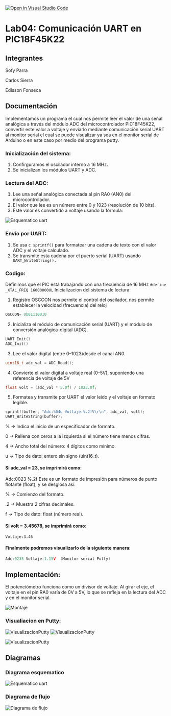 [![Open in Visual Studio Code](https://classroom.github.com/assets/open-in-vscode-2e0aaae1b6195c2367325f4f02e2d04e9abb55f0b24a779b69b11b9e10269abc.svg)](https://classroom.github.com/online_ide?assignment_repo_id=19508560&assignment_repo_type=AssignmentRepo)
# Lab04: Comunicación UART en PIC18F45K22

## Integrantes

Sofy Parra

Carlos Sierra

Edisson Fonseca

## Documentación
Implementamos  un programa el cual nos permite leer el valor de una señal analógica a través del módulo ADC del microcontrolador PIC18F45K22, convertir este valor a voltaje y enviarlo mediante comunicación serial UART al monitor serial el cual se puede visualizar ya sea en el monitor serial de Arduino o en este caso por medio del programa putty. 

### Inicialización del sistema:
1. Confirguramos el  oscilador interno a 16 MHz.
2. Se inicializan los módulos UART y ADC.
### Lectura del ADC:
1. Lee una señal analógica conectada al pin RA0 (AN0) del microcontrolador.
2. El valor que lee  es un número entre 0 y 1023 (resolución de 10 bits).
3. Este valor es convertido a voltaje usando la fórmula:

![Esquematico uart](https://github.com/ECCI-microprocesadores/lab04-uart-g2-e1/blob/b0cf529045f8000e33a2f0713ee7b01376f31af2/imagenes/formula.png)

### Envío por UART:
1. Se usa ```c sprintf()``` para formatear una cadena de texto con el valor ADC y el voltaje calculado.
2. Se transmite esta cadena por el puerto serial (UART) usando ``` UART_WriteString().```
### Codigo:
 Definimos que el  PIC está trabajando con una frecuencia de 16 MHz
 ```#define _XTAL_FREQ 16000000UL``` 
 Inicializacion del sistema de lectura:
1. Registro OSCCON nos permite el control del oscilador, nos permite establecer la velocidad (frecuencia) del reloj
```c 
OSCCON= 0b01110010
```
2. Inicializa el módulo de comunicación serial (UART) y el módulo de conversión analógica-digital (ADC).
```c 
UART_Init()
ADC_Init()
```
3. Lee el valor digital (entre 0–1023)desde el canal AN0.
```c 
uint16_t adc_val = ADC_Read();
```
4. Convierte el valor digital a voltaje real (0–5V), suponiendo una referencia de voltaje de 5V
```c 
float volt = (adc_val * 5.0f) / 1023.0f;
```
5. Formatea y transmite por UART el valor leido y el voltaje en formato legible.
```c 
sprintf(buffer, "Adc:%04u Voltaje:%.2fV\r\n", adc_val, volt);
UART_WriteString(buffer);
```
% → Indica el inicio de un especificador de formato.

0 → Rellena con ceros a la izquierda si el número tiene menos cifras.

4 → Ancho total del número: 4 dígitos como mínimo.

u → Tipo de dato: entero sin signo (uint16_t).

#### Si adc_val = 23, se imprimirá como:
Adc:0023
%.2f
Este es un formato de impresión para números de punto flotante (float), y se desglosa así:

% → Comienzo del formato.

.2 → Muestra 2 cifras decimales.

f → Tipo de dato: float (número real).

#### Si volt = 3.45678, se imprimirá como:
    Voltaje:3.46
#### Finalmente podremos visualizarlo de la siguiente manera: 
```c 
Adc:0235 Voltaje:1.15V  (Monitor serial Putty)
```

## Implementación: 
El potenciómetro funciona como un divisor de voltaje. Al girar el eje, el voltaje en el pin RA0 varía de 0V a 5V, lo que se refleja en la lectura del ADC y en el monitor serial.

![Montaje](https://github.com/ECCI-microprocesadores/lab04-uart-g2-e1/blob/e5e83744b1f735c9da46457d89507e6abeb4b129/imagenes/ImplementacionUART.png)

### Visualiacion en Putty:
![VisualizacionPutty](https://github.com/ECCI-microprocesadores/lab04-uart-g2-e1/blob/49305b19e556a9b4de91431674d5bf7b726e9083/imagenes/addcc.png)
![VisualizacionPutty](https://github.com/ECCI-microprocesadores/lab04-uart-g2-e1/blob/7ad270ec55b76cc3f9ace54f70b7ac90650bdebd/imagenes/adc%20y%20voltaje.png)

![VisualizacionPutty](https://github.com/ECCI-microprocesadores/lab04-uart-g2-e1/blob/24570b5aa54acf4a9c813165724c758643f7b0a3/imagenes/adcc.png)

## Diagramas

### Diagrama esquematico

![Esquematico uart](https://github.com/ECCI-microprocesadores/lab04-uart-g2-e1/blob/b590df00dbe48c9765f13c197b50395f50089645/imagenes/UART.png)

### Diagrama de flujo
![Diagrama de flujo](https://github.com/ECCI-microprocesadores/lab04-uart-g2-e1/blob/7ad270ec55b76cc3f9ace54f70b7ac90650bdebd/imagenes/flujoUART.png)





